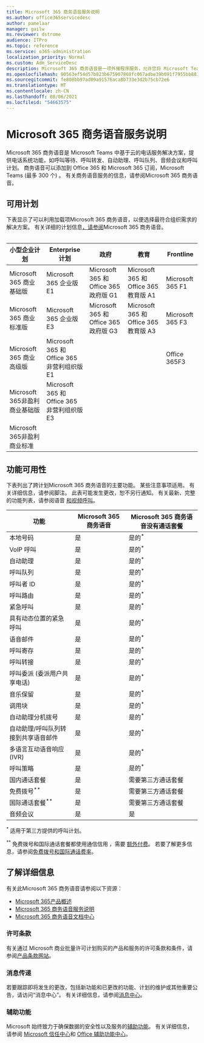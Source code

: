 ```yaml
---
title: Microsoft 365 商务语音服务说明
ms.author: office365servicedesc
author: pamelaar
manager: gailw
ms.reviewer: dstrome
audience: ITPro
ms.topic: reference
ms.service: o365-administration
localization_priority: Normal
ms.custom: Adm_ServiceDesc
description: Microsoft 365 商务语音是一项外接程序服务，允许您将 Microsoft Teams用于电话呼叫。 这结合了电话系统、国内呼叫计划、短信和音频会议。
ms.openlocfilehash: 90563ef54d57b823b675907868fc067adbe39b091f7955bb8814b55c910406cd
ms.sourcegitcommit: fe808bb97ad09a91576aca8b733e3d2b75cb72e6
ms.translationtype: MT
ms.contentlocale: zh-CN
ms.lasthandoff: 08/06/2021
ms.locfileid: "54663575"
---
```

# <a name="microsoft-365-business-voice-service-description"></a>Microsoft 365 商务语音服务说明

Microsoft 365 商务语音是 Microsoft Teams 中基于云的电话服务解决方案，提供电话系统功能，如呼叫等待、呼叫转发、自动助理、呼叫队列、音频会议和呼叫计划。 商务语音可以添加到 Office 365 和 Microsoft 365 订阅，Microsoft Teams (最多 300 个) 。 有关商务语音服务的信息，请参阅Microsoft 365 商务语音。

## <a name="available-plans"></a>可用计划

下表显示了可以利用加载项Microsoft 365 商务语音，以便选择最符合组织需求的解决方案。 有关详细的计划信息[，请参阅](/MicrosoftTeams/business-voice/whats-business-voice)Microsoft 365 商务语音。 <br><br>

| 小型企业计划 | Enterprise计划 | 政府 | 教育 | Frontline |
|----------------------|------------------|------------|-----------|-----------|
| Microsoft 365 商业基础版 | Microsoft 365 企业版E1 | Microsoft 365 和 Office 365 政府版 G1 | Microsoft 365 和 Office 365 教育版 A1 | Microsoft 365 F1 |
| Microsoft 365 商业标准版 | Microsoft 365 企业版 E3 | Microsoft 365 和 Office 365 政府版 G3 | Microsoft 365 和 Office 365 教育版 A3 | Microsoft 365 F3 |
| Microsoft 365 商业高级版 | Microsoft 365 和 Office 365 非营利组织版 E1 | | | Office 365F3 |
| Microsoft 365非盈利商业基础版 | Microsoft 365 和 Office 365 非营利组织版 E3 | | | |
| Microsoft 365非盈利商业标准 | | | | |

## <a name="feature-availability"></a>功能可用性

下表列出了跨计划Microsoft 365 商务语音的主要功能。 某些注意事项适用。 有关详细信息，请参阅脚注。 此表可能发生更改，恕不另行通知。 有关最新、完整的功能列表，请参阅语音 [和视频呼叫](https://www.microsoft.com/en-us/microsoft-teams/voice-calling)。

| 功能 | Microsoft 365 商务语音 | Microsoft 365 商务语音没有通话套餐 |
|---------|------------------------------|---------------------------------------------------|
| 本地号码 | 是 | 是的<sup>*</sup> |
| VoIP 呼叫 | 是 | 是的<sup>*</sup> |
| 自动助理 | 是 | 是的<sup>*</sup> |
| 呼叫队列 | 是 | 是的<sup>*</sup> |
| 呼叫者 ID | 是 | 是的<sup>*</sup> |
| 呼叫路由 | 是 | 是的<sup>*</sup> |
| 紧急呼叫 | 是 | 是的<sup>*</sup> |
| 具有动态位置的紧急呼叫 | 是 | 是的<sup>*</sup> |
| 语音邮件 | 是 | 是的<sup>*</sup> |
| 呼叫寄存 | 是 | 是的<sup>*</sup> |
| 呼叫转接 | 是 | 是的<sup>*</sup> |
| 呼叫委派 (委派用户共享电话)  | 是 | 是的<sup>*</sup> |
| 音乐保留 | 是 | 是的<sup>*</sup> |
| 调用块 | 是 | 是的<sup>*</sup> |
| 自动助理分机拨号 | 是 | 是的<sup>*</sup> |
| 自动助理/呼叫队列转接到共享语音邮件 | 是 | 是的<sup>*</sup> |
| 多语言互动语音响应 (IVR)  | 是 | 是的<sup>*</sup> |
| 呼叫策略 | 是 | 是的<sup>*</sup> |
| 国内通话套餐 | 是 | 需要第三方通话套餐 |
| 免费拨号<sup>**</sup> | 是 | 需要第三方通话套餐 |
| 国际通话套餐<sup>**</sup> | 是 | 需要第三方通话套餐 |
| 音频会议 | 是 | 是 |

<sup>*</sup> 适用于第三方提供的呼叫计划。

<sup>**</sup> 免费拨号和国际通话套餐都使用通信信用 ，需要 [额外付费](/microsoftteams/what-are-communications-credits)。 若要了解更多信息，请参阅[免费拨号和国际](/microsoftteams/toll-free-dialing-limitations-and-restrictions)[通话费率](https://www.microsoft.com/microsoft-365/microsoft-teams/voice-calling?rtc=1#ow-download-rates)。

## <a name="learn-more"></a>了解详细信息

有关此Microsoft 365 商务语音请参阅以下资源：

- [Microsoft 365产品概述](/MicrosoftTeams/business-voice/whats-business-voice)
- [Microsoft 365 商务语音服务说明](/office365/servicedescriptions/microsoft-365-business-voice-service-description)
- [Microsoft 365 商务语音文档中心](/MicrosoftTeams/business-voice/)

### <a name="licensing-terms"></a>许可条款

有关通过 Microsoft 商业批量许可计划购买的产品和服务的许可条款和条件，请参阅[产品条款网站](https://www.microsoft.com/licensing/terms/)。

### <a name="messaging"></a>消息传递

若要跟踪即将发生的更改，包括新功能和已更改的功能、计划的维护或其他重要公告，请访问“消息中心”。 有关详细信息，请参阅[消息中心](/microsoft-365/admin/manage/message-center)。

### <a name="accessibility"></a>辅助功能

Microsoft 始终致力于确保数据的安全性以及服务的[辅助功能](https://www.microsoft.com/trust-center/compliance/accessibility)。 有关详细信息，请参阅 [Microsoft 信任中心](https://www.microsoft.com/trust-center)和 [Office 辅助功能中心](https://support.microsoft.com/office/office-accessibility-center-resources-for-people-with-disabilities-ecab0fcf-d143-4fe8-a2ff-6cd596bddc6d)。
